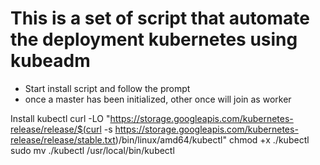 # This is a set of script that automate the deployment kubernetes using kubeadm
- Start  install script and follow the prompt
- once a master has been initialized, other once will join as worker







Install kubectl
curl -LO "https://storage.googleapis.com/kubernetes-release/release/$(curl -s https://storage.googleapis.com/kubernetes-release/release/stable.txt)/bin/linux/amd64/kubectl"
chmod +x ./kubectl
sudo mv ./kubectl /usr/local/bin/kubectl